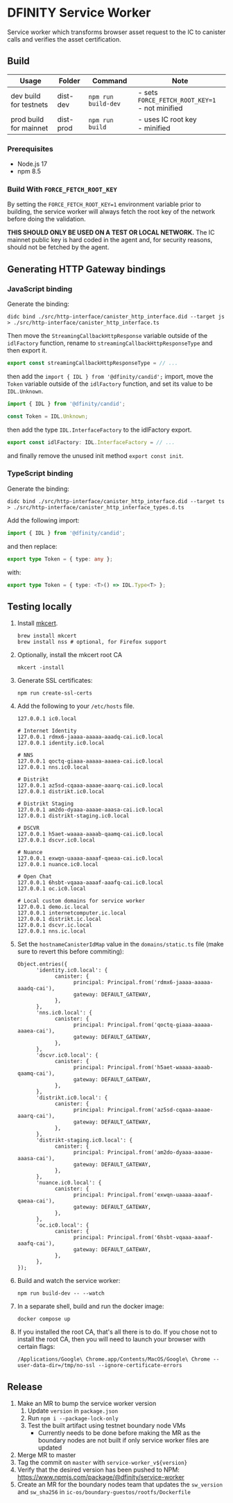# DFINITY Service Worker

Service worker which transforms browser asset request to the IC to canister calls and verifies the asset certification.

## Build

| Usage                  | Folder    | Command             | Note                                              |
| ---------------------- | --------- | ------------------- | ------------------------------------------------- |
| dev build for testnets | dist-dev  | `npm run build-dev` | - sets `FORCE_FETCH_ROOT_KEY=1`<br>- not minified |
| prod build for mainnet | dist-prod | `npm run build`     | - uses IC root key<br>- minified                  |

### Prerequisites

- Node.js 17
- npm 8.5

### Build With `FORCE_FETCH_ROOT_KEY`

By setting the `FORCE_FETCH_ROOT_KEY=1` environment variable prior to building, the service worker will
always fetch the root key of the network before doing the validation.

**THIS SHOULD ONLY BE USED ON A TEST OR LOCAL NETWORK.** The IC mainnet public key is hard coded in
the agent and, for security reasons, should not be fetched by the agent.

## Generating HTTP Gateway bindings

### JavaScript binding

Generate the binding:

```shell
didc bind ./src/http-interface/canister_http_interface.did --target js > ./src/http-interface/canister_http_interface.ts
```

Then move the `StreamingCallbackHttpResponse` variable outside of the `idlFactory` function, rename to `streamingCallbackHttpResponseType` and then export it.

```typescript
export const streamingCallbackHttpResponseType = // ...
```

then add the `import { IDL } from '@dfinity/candid';` import, move the `Token` variable outside of the `idlFactory` function, and set its value to be `IDL.Unknown`.

```typescript
import { IDL } from '@dfinity/candid';

const Token = IDL.Unknown;
```

then add the type `IDL.InterfaceFactory` to the idlFactory export.

```typescript
export const idlFactory: IDL.InterfaceFactory = // ...
```

and finally remove the unused init method `export const init`.

### TypeScript binding

Generate the binding:

```shell
didc bind ./src/http-interface/canister_http_interface.did --target ts > ./src/http-interface/canister_http_interface_types.d.ts
```

Add the following import:

```typescript
import { IDL } from '@dfinity/candid';
```

and then replace:

```typescript
export type Token = { type: any };
```

with:

```typescript
export type Token = { type: <T>() => IDL.Type<T> };
```

## Testing locally
1. Install [mkcert](https://github.com/FiloSottile/mkcert).
      ```shell
      brew install mkcert
      brew install nss # optional, for Firefox support
      ```
1. Optionally, install the mkcert root CA
      ```shell
      mkcert -install
      ```
1. Generate SSL certificates:
      ```shell
      npm run create-ssl-certs
      ```
1. Add the following to your `/etc/hosts` file.
      ```shell
      127.0.0.1 ic0.local

      # Internet Identity
      127.0.0.1 rdmx6-jaaaa-aaaaa-aaadq-cai.ic0.local
      127.0.0.1 identity.ic0.local

      # NNS
      127.0.0.1 qoctq-giaaa-aaaaa-aaaea-cai.ic0.local
      127.0.0.1 nns.ic0.local

      # Distrikt
      127.0.0.1 az5sd-cqaaa-aaaae-aaarq-cai.ic0.local
      127.0.0.1 distrikt.ic0.local

      # Distrikt Staging
      127.0.0.1 am2do-dyaaa-aaaae-aaasa-cai.ic0.local
      127.0.0.1 distrikt-staging.ic0.local

      # DSCVR
      127.0.0.1 h5aet-waaaa-aaaab-qaamq-cai.ic0.local
      127.0.0.1 dscvr.ic0.local

      # Nuance
      127.0.0.1 exwqn-uaaaa-aaaaf-qaeaa-cai.ic0.local
      127.0.0.1 nuance.ic0.local

      # Open Chat
      127.0.0.1 6hsbt-vqaaa-aaaaf-aaafq-cai.ic0.local
      127.0.0.1 oc.ic0.local

      # Local custom domains for service worker
      127.0.0.1 demo.ic.local
      127.0.0.1 internetcomputer.ic.local
      127.0.0.1 distrikt.ic.local
      127.0.0.1 dscvr.ic.local
      127.0.0.1 nns.ic.local
      ```
1. Set the `hostnameCanisterIdMap` value in the `domains/static.ts` file (make sure to revert this before commiting):
      ```shell
      Object.entries({
            'identity.ic0.local': {
                  canister: {
                        principal: Principal.from('rdmx6-jaaaa-aaaaa-aaadq-cai'),
                        gateway: DEFAULT_GATEWAY,
                  },
            },
            'nns.ic0.local': {
                  canister: {
                        principal: Principal.from('qoctq-giaaa-aaaaa-aaaea-cai'),
                        gateway: DEFAULT_GATEWAY,
                  },
            },
            'dscvr.ic0.local': {
                  canister: {
                        principal: Principal.from('h5aet-waaaa-aaaab-qaamq-cai'),
                        gateway: DEFAULT_GATEWAY,
                  },
            },
            'distrikt.ic0.local': {
                  canister: {
                        principal: Principal.from('az5sd-cqaaa-aaaae-aaarq-cai'),
                        gateway: DEFAULT_GATEWAY,
                  },
            },
            'distrikt-staging.ic0.local': {
                  canister: {
                        principal: Principal.from('am2do-dyaaa-aaaae-aaasa-cai'),
                        gateway: DEFAULT_GATEWAY,
                  },
            },
            'nuance.ic0.local': {
                  canister: {
                        principal: Principal.from('exwqn-uaaaa-aaaaf-qaeaa-cai'),
                        gateway: DEFAULT_GATEWAY,
                  },
            },
            'oc.ic0.local': {
                  canister: {
                        principal: Principal.from('6hsbt-vqaaa-aaaaf-aaafq-cai'),
                        gateway: DEFAULT_GATEWAY,
                  },
            },
      });
      ```
1. Build and watch the service worker:
      ```shell
      npm run build-dev -- --watch
      ```
1. In a separate shell, build and run the docker image:
      ```shell
      docker compose up
      ```
1. If you installed the root CA, that's all there is to do. If you chose not to install the root CA, then you will need to launch your browser with certain flags:
      ```
      /Applications/Google\ Chrome.app/Contents/MacOS/Google\ Chrome --user-data-dir=/tmp/no-ssl --ignore-certificate-errors
      ```

## Release

1. Make an MR to bump the service worker version
      1. Update `version` in `package.json`
      1. Run `npm i --package-lock-only`
      1. Test the built artifact using testnet boundary node VMs
            - Currently needs to be done before making the MR as the boundary nodes are not built if only service worker files are updated
1. Merge MR to master
1. Tag the commit on `master` with `service-worker_v${version}`
1. Verify that the desired version has been pushed to NPM: https://www.npmjs.com/package/@dfinity/service-worker
1. Create an MR for the boundary nodes team that updates the `sw_version` and `sw_sha256` in `ic-os/boundary-guestos/rootfs/Dockerfile`
